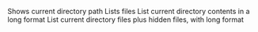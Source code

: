 Shows current directory path
Lists files
List current directory contents in a long format
List current directory files plus hidden files, with long format
